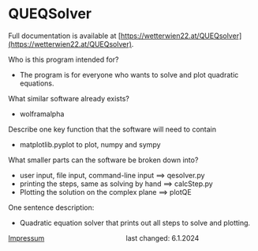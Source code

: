 # QUEQSolver

Full documentation is available at [https://wetterwien22.at/QUEQsolver](https://wetterwien22.at/QUEQsolver).


Who is this program intended for?

- The program is for everyone who wants to solve and plot quadratic equations.

What similar software already exists?

- wolframalpha

Describe one key function that the software will need to contain

- matplotlib.pyplot to plot, numpy and sympy

What smaller parts can the software be broken down into?

- user input, file input, command-line input ==> qesolver.py
- printing the steps, same as solving by hand ==> calcStep.py
- Plotting the solution on the complex plane ==> plotQE

One sentence description:

- Quadratic equation solver that prints out all steps to solve and plotting.

[Impressum](https://wetterwien22.at/impressum.html) &nbsp;&nbsp;&nbsp;&nbsp;&nbsp;&nbsp;&nbsp;&nbsp;&nbsp;&nbsp;&nbsp;&nbsp;&nbsp;&nbsp;&nbsp;&nbsp;&nbsp;&nbsp;&nbsp;&nbsp;&nbsp;&nbsp;&nbsp;&nbsp;&nbsp;&nbsp;&nbsp;&nbsp;&nbsp;&nbsp;&nbsp;&nbsp;&nbsp;&nbsp;&nbsp;&nbsp;&nbsp;&nbsp;&nbsp;&nbsp;&nbsp;last changed: 6.1.2024


